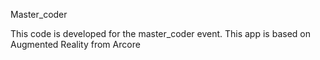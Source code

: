 Master_coder

This code is developed for the master_coder event. This app is based on  Augmented Reality from Arcore